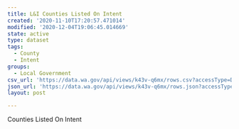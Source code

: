 ```yaml
---
title: L&I Counties Listed On Intent
created: '2020-11-10T17:20:57.471014'
modified: '2020-12-04T19:06:45.014669'
state: active
type: dataset
tags:
  - County
  - Intent
groups:
  - Local Government
csv_url: 'https://data.wa.gov/api/views/k43v-q6mx/rows.csv?accessType=DOWNLOAD'
json_url: 'https://data.wa.gov/api/views/k43v-q6mx/rows.json?accessType=DOWNLOAD'
layout: post

---
```

Counties Listed On Intent

